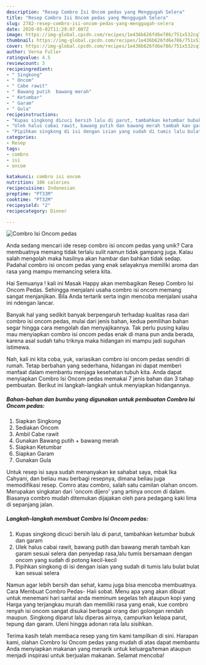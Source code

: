 ```yaml
---
description: "Resep Combro Isi Oncom pedas yang Menggugah Selera"
title: "Resep Combro Isi Oncom pedas yang Menggugah Selera"
slug: 2782-resep-combro-isi-oncom-pedas-yang-menggugah-selera
date: 2020-05-02T11:29:07.007Z
image: https://img-global.cpcdn.com/recipes/1e436b626fd6e786/751x532cq70/combro-isi-oncom-pedas-foto-resep-utama.jpg
thumbnail: https://img-global.cpcdn.com/recipes/1e436b626fd6e786/751x532cq70/combro-isi-oncom-pedas-foto-resep-utama.jpg
cover: https://img-global.cpcdn.com/recipes/1e436b626fd6e786/751x532cq70/combro-isi-oncom-pedas-foto-resep-utama.jpg
author: Verna Fuller
ratingvalue: 4.5
reviewcount: 3
recipeingredient:
- " Singkong"
- " Oncom"
- " Cabe rawit"
- " Bawang putih  bawang merah"
- " Ketumbar"
- " Garam"
- " Gula"
recipeinstructions:
- "Kupas singkong dicuci bersih lalu di parut, tambahkan ketumbar bubuk dan garam"
- "Ulek halus cabai rawit, bawang putih dan bawang merah tambah kan garam sesuai selera dan penyedap rasa,lalu tumis bersamaan dengan oncom yang sudah di potong kecil-kecil"
- "Pipihkan singkong di isi dengan isian yang sudah di tumis lalu bulat bulat kan sesuai selera"
categories:
- Resep
tags:
- combro
- isi
- oncom

katakunci: combro isi oncom 
nutrition: 106 calories
recipecuisine: Indonesian
preptime: "PT33M"
cooktime: "PT32M"
recipeyield: "2"
recipecategory: Dinner

---
```



![Combro Isi Oncom pedas](https://img-global.cpcdn.com/recipes/1e436b626fd6e786/751x532cq70/combro-isi-oncom-pedas-foto-resep-utama.jpg)

Anda sedang mencari ide resep combro isi oncom pedas yang unik? Cara membuatnya memang tidak terlalu sulit namun tidak gampang juga. Kalau salah mengolah maka hasilnya akan hambar dan bahkan tidak sedap. Padahal combro isi oncom pedas yang enak selayaknya memiliki aroma dan rasa yang mampu memancing selera kita.

Hai Semuanya ! kali ini Masak Happy akan membagikan Resep Combro Isi Oncom Pedas. Sehingga menjalani usaha combro isi oncom memang sangat menjanjikan. Bila Anda tertarik serta ingin mencoba menjalani usaha ini ndengan lancar.

Banyak hal yang sedikit banyak berpengaruh terhadap kualitas rasa dari combro isi oncom pedas, mulai dari jenis bahan, kedua pemilihan bahan segar hingga cara mengolah dan menyajikannya. Tak perlu pusing kalau mau menyiapkan combro isi oncom pedas enak di mana pun anda berada, karena asal sudah tahu triknya maka hidangan ini mampu jadi suguhan istimewa.


Nah, kali ini kita coba, yuk, variasikan combro isi oncom pedas sendiri di rumah. Tetap berbahan yang sederhana, hidangan ini dapat memberi manfaat dalam membantu menjaga kesehatan tubuh kita. Anda dapat menyiapkan Combro Isi Oncom pedas memakai 7 jenis bahan dan 3 tahap pembuatan. Berikut ini langkah-langkah untuk menyiapkan hidangannya.

<!--inarticleads1-->

##### Bahan-bahan dan bumbu yang digunakan untuk pembuatan Combro Isi Oncom pedas:

1. Siapkan  Singkong
1. Sediakan  Oncom
1. Ambil  Cabe rawit
1. Gunakan  Bawang putih + bawang merah
1. Siapkan  Ketumbar
1. Siapkan  Garam
1. Gunakan  Gula


Untuk resep isi saya sudah menanyakan ke sahabat saya, mbak Ika Cahyani, dan beliau mau berbagi resepnya, dimana beliau juga memodifikasi resep. Comro atau combro, salah satu camilan olahan oncom. Merupakan singkatan dari &#39;oncom dijero&#39; yang artinya oncom di dalam. Biasanya combro mudah ditemukan dijajakan oleh para pedagang kaki lima di sepanjang jalan. 

<!--inarticleads2-->

##### Langkah-langkah membuat Combro Isi Oncom pedas:

1. Kupas singkong dicuci bersih lalu di parut, tambahkan ketumbar bubuk dan garam
1. Ulek halus cabai rawit, bawang putih dan bawang merah tambah kan garam sesuai selera dan penyedap rasa,lalu tumis bersamaan dengan oncom yang sudah di potong kecil-kecil
1. Pipihkan singkong di isi dengan isian yang sudah di tumis lalu bulat bulat kan sesuai selera


Namun agar lebih bersih dan sehat, kamu juga bisa mencoba membuatnya. Cara Membuat Combro Pedas- Haii sobat. Menu apa yang akan dibuat untuk menemani hari santai anda meminum segelas teh ataupun kopi yang Harga yang terjangkau murah dan memiliki rasa yang enak, kue combro renyah isi oncom sangat disukai berbagai orang dari golongan rendah maupun. Singkong diparut lalu diperas airnya, campurkan kelapa parut, tepung dan garam. Uleni hingga adonan rata lalu sisihkan. 

Terima kasih telah membaca resep yang tim kami tampilkan di sini. Harapan kami, olahan Combro Isi Oncom pedas yang mudah di atas dapat membantu Anda menyiapkan makanan yang menarik untuk keluarga/teman ataupun menjadi inspirasi untuk berjualan makanan. Selamat mencoba!
